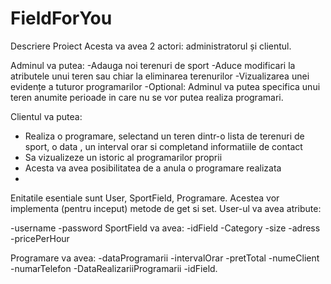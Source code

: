 # FieldForYou

Descriere Proiect
Acesta va avea 2 actori: administratorul și clientul.

Adminul va putea:
	-Adauga noi terenuri de sport 
	-Aduce modificari la atributele unui teren sau chiar la eliminarea terenurilor
	-Vizualizarea unei evidențe a tuturor programarilor
	-Optional: Adminul va putea specifica unui teren anumite perioade in care nu se vor putea realiza programari.
	
Clientul va putea:
-	Realiza o programare, selectand un teren dintr-o lista  de terenuri de sport, o data , un interval orar si completand informatiile de contact
-	Sa vizualizeze un istoric al programarilor proprii
-	Acesta va avea posibilitatea de a anula o programare realizata
-	
Enitatile esentiale sunt User, SportField, Programare. Acestea vor implementa (pentru inceput) metode de get si set.
User-ul va avea atribute: 

-username
-password
SportField va avea:
-idField
-Category
-size
-adress
-pricePerHour


Programare va avea:
	-dataProgramarii
	-intervalOrar
	-pretTotal
	-numeClient
	-numarTelefon
	-DataRealizariiProgramarii
	-idField.

